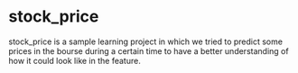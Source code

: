 # stock_price

stock_price is a sample learning project in which we tried to predict some prices in the bourse during a certain time to have a better understanding of how it could look like in the feature.  
